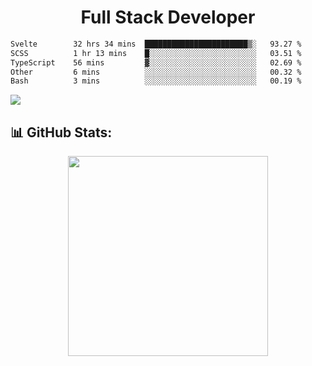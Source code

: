   <h1 align="center" font="bold">
Full Stack Developer 
</h1>


 <!--START_SECTION:waka-->

```txt
Svelte        32 hrs 34 mins  ███████████████████████▒░   93.27 %
SCSS          1 hr 13 mins    █░░░░░░░░░░░░░░░░░░░░░░░░   03.51 %
TypeScript    56 mins         ▓░░░░░░░░░░░░░░░░░░░░░░░░   02.69 %
Other         6 mins          ░░░░░░░░░░░░░░░░░░░░░░░░░   00.32 %
Bash          3 mins          ░░░░░░░░░░░░░░░░░░░░░░░░░   00.19 %
```

<!--END_SECTION:waka-->

  <p align="start">
   
<a href="https://linkedin.com/in/Abhishek">
<img src="https://skillicons.dev/icons?i=cpp,java,python,html,css,js,postgres,mongodb,linux,bash,git,github,react,express,nodejs,nextjs,gcp,docker,vscode,postman,powershell,githubactions,&theme=dark&perline=10" />
</a>
</p>



## 📊 GitHub Stats:

 <div align="center">

 <!-- github streak start -->

<img width=320 src="https://github-readme-streak-stats.herokuapp.com/?user=Abhishek9503&layout=compact"  />

<!-- github streak end -->
